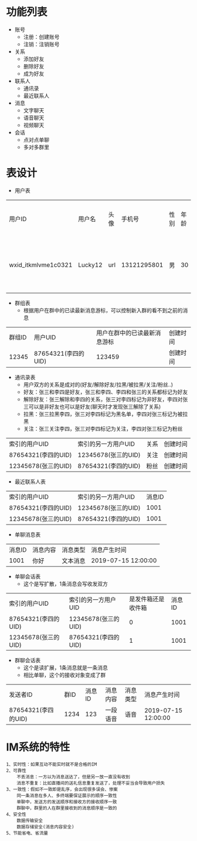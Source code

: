 # 功能列表
- 账号
    - 注册：创建账号
    - 注销：注销账号
- 关系
    - 添加好友
    - 删除好友
    - 成为好友
- 联系人
    - 通讯录
    - 最近联系人
- 消息
    - 文字聊天
    - 语音聊天
    - 视频聊天  
- 会话
    - 点对点单聊
    - 多对多群里

# 表设计
- 用户表
<table>
    <tr>
        <td>用户ID</td>
        <td>用户名</td>
        <td>头像</td>
        <td>手机号</td>
        <td>性别</td>
        <td>年龄</td>
        <td>用户状态</td>
        <td>注册时间</td>
    </tr>
    <tr>
        <td>wxid_itkmlvme1c0321</td>
        <td>Lucky12</td>
        <td>url</td>
        <td>13121295801</td>
        <td>男</td>
        <td>30</td>
        <td>被封禁/已注销</td>
        <td>2020-04-21 12:03:04</td>
    </tr>    
</table>

- 群组表
    - 根据用户在群中的已读最新消息游标，可以控制新入群的看不到之前的消息
<table>
    <tr>
        <td>群组ID</td>
        <td>用户UID</td>
        <td>用户在群中的已读最新消息游标</td>
        <td>创建时间</td>
    </tr>
    <tr>
        <td>12345</td>
        <td>87654321(李四的UID)</td>
        <td>123459</td>
        <td>创建时间</td>
    </tr>
</table>

- 通讯录表
    - 用户双方的关系是成对的(好友/解除好友/拉黑/被拉黑/关注/粉丝..)
    - 好友：张三和李四是好友，张三和李四、李四和张三的关系都标记为好友
    - 解除好友：张三解除和李四的关系，张三对李四标记为非好友，李四对张三可以是非好友也可以是好友(聊天时才发现张三解除了关系)
    - 拉黑：张三拉黑李四，张三对李四标记为黑名单，李四对张三标记为被拉黑
    - 关注：张三关注李四，张三对李四标记为关注，李四对张三标记为粉丝
<table>
    <tr>
        <td>索引的用户UID</td>
        <td>索引的另一方用户UID</td>
        <td>关系</td>
        <td>创建时间</td>
    </tr>
    <tr>
        <td>87654321(李四的UID)</td>
        <td>12345678(张三的UID)</td>
        <td>关注</td>
        <td>创建时间</td>
    </tr>
    <tr>
        <td>12345678(张三的UID)</td>
        <td>87654321(李四的UID)</td>
        <td>粉丝</td>
        <td>创建时间</td>
    </tr>
</table>

- 最近联系人表
<table>
    <tr>
        <td>索引的用户UID</td>
        <td>索引的另一方用户UID</td>
        <td>消息ID</td>
    </tr>
    <tr>
        <td>87654321(李四的UID)</td>
        <td>12345678(张三的UID)</td>
        <td>1001</td>
    </tr>
    <tr>
        <td>12345678(张三的UID)</td>
        <td>87654321(李四的UID)</td>
        <td>1001</td>
    </tr>
</table>

- 单聊消息表
<table>
    <tr>
        <td>消息ID</td>
        <td>消息内容</td>
        <td>消息类型</td>
        <td>消息产生时间</td>
    </tr>
    <tr>
        <td>1001</td>
        <td>你好</td>
        <td>文本消息</td>
        <td>2019-07-15 12:00:00</td>
    </tr>
</table>

- 单聊会话表
    - 这个是写扩散，1条消息会写收发双方
<table>
    <tr>
        <td>索引的用户UID</td>
        <td>索引的另一方用户UID</td>
        <td>是发件箱还是收件箱</td>
        <td>消息ID</td>
    </tr>
    <tr>
        <td>87654321(李四的UID)</td>
        <td>12345678(张三的UID)</td>
        <td>0</td>
        <td>1001</td>
    </tr>
    <tr>
        <td>12345678(张三的UID)</td>
        <td>87654321(李四的UID)</td>
        <td>1</td>
        <td>1001</td>
    </tr>
</table>

- 群聊会话表
    - 这个是读扩展，1条消息就是一条消息
    - 相比单聊，这个的接收对象变成了群
<table>
    <tr>
        <td>发送者ID</td>
        <td>群ID</td>
        <td>消息ID</td>
        <td>消息内容</td>
        <td>消息类型</td>
        <td>消息产生时间</td>
    </tr>
    <tr>
        <td>87654321(李四的UID)</td>
        <td>1234</td>
        <td>123</td>
        <td>一段语音</td>
        <td>语音</td>
        <td>2019-07-15 12:00:00</td>
    </tr>
</table>

# IM系统的特性
```
1、实时性：如果互动不能实时就不是合格的IM
2、可靠性
    不丢消息：一方以为消息送达了，但是另一放一直没有收到
    消息不重复：比如直播间的送礼信息重复发送了，处理不妥当会导致用户损失
3、一致性：假如不一致即是乱序，会出现很多误会、惨案
    同一条消息在多人、多终端要保证展示的顺序一致性
    单聊中，发送方的发送顺序和接收方的接收顺序一致
    群聊中，群里的人在群里接收到的消息顺序是一致的
4、安全性
    数据传输安全
    数据存储安全(消息内容安全)
5、节能省电、省流量    
```
